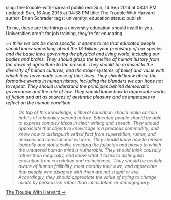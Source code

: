 slug: the-trouble-with-harvard
published: Sun, 14 Sep 2014 at 08:01 PM
updated: Sun, 16 Aug 2015 at 04:38 PM
title: The Trouble With Harvard 
author: Brian Schrader
tags: university, education
status: publish

To me, these are the things a university education should instill in you. Universities aren't for job training, they're for educating.

<i>
> I think we can be more specific. It seems to me that educated people should know something about the 13-billion-year prehistory of our species and the basic laws governing the physical and living world, including our bodies and brains. They should grasp the timeline of human history from the dawn of agriculture to the present. They should be exposed to the diversity of human cultures, and the major systems of belief and value with which they have made sense of their lives. They should know about the formative events in human history, including the blunders we can hope not to repeat. They should understand the principles behind democratic governance and the rule of law. They should know how to appreciate works of fiction and art as sources of aesthetic pleasure and as impetuses to reflect on the human condition. 

> On top of this knowledge, a liberal education should make certain habits of rationality second nature. Educated people should be able to express complex ideas in clear writing and speech. They should appreciate that objective knowledge is a precious commodity, and know how to distinguish vetted fact from superstition, rumor, and unexamined conventional wisdom. They should know how to reason logically and statistically, avoiding the fallacies and biases to which the untutored human mind is vulnerable. They should think causally rather than magically, and know what it takes to distinguish causation from correlation and coincidence. They should be acutely aware of human fallibility, most notably their own, and appreciate that people who disagree with them are not stupid or evil. Accordingly, they should appreciate the value of trying to change minds by persuasion rather than intimidation or demagoguery.
</i>

[The Trouble With Harvard &#8594;](http://www.newrepublic.com/article/119321/harvard-ivy-league-should-judge-students-standardized-tests)